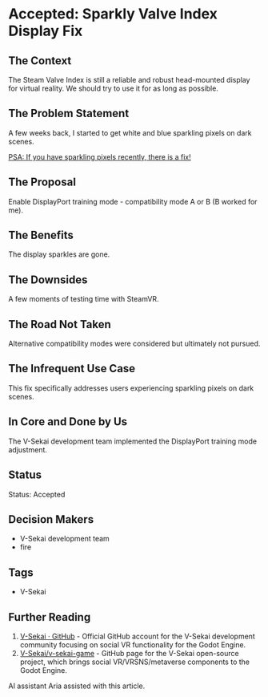 # Accepted: Sparkly Valve Index Display Fix

## The Context

The Steam Valve Index is still a reliable and robust head-mounted display for virtual reality. We should try to use it for as long as possible.

## The Problem Statement

A few weeks back, I started to get white and blue sparkling pixels on dark scenes.

[PSA: If you have sparkling pixels recently, there is a fix!](https://www.reddit.com/r/ValveIndex/comments/oxd6xa/psa_if_you_have_sparkling_pixels_recently_there/)

## The Proposal

Enable DisplayPort training mode - compatibility mode A or B (B worked for me).

## The Benefits

The display sparkles are gone.

## The Downsides

A few moments of testing time with SteamVR.

## The Road Not Taken

Alternative compatibility modes were considered but ultimately not pursued.

## The Infrequent Use Case

This fix specifically addresses users experiencing sparkling pixels on dark scenes.

## In Core and Done by Us

The V-Sekai development team implemented the DisplayPort training mode adjustment.

## Status

Status: Accepted <!-- Draft | Proposed | Rejected | Accepted | Deprecated | Superseded by -->

## Decision Makers

- V-Sekai development team
- fire

## Tags

- V-Sekai

## Further Reading

1. [V-Sekai · GitHub](https://github.com/v-sekai) - Official GitHub account for the V-Sekai development community focusing on social VR functionality for the Godot Engine.
2. [V-Sekai/v-sekai-game](https://github.com/v-sekai/v-sekai-game) - GitHub page for the V-Sekai open-source project, which brings social VR/VRSNS/metaverse components to the Godot Engine.

AI assistant Aria assisted with this article.
